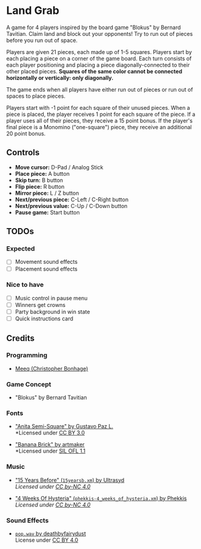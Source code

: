 # Land Grab

A game for 4 players inspired by the board game "Blokus" by Bernard Tavitian. Claim land and block out your opponents! Try to run out of pieces before you run out of space.

Players are given 21 pieces, each made up of 1-5 squares. Players start by each placing a piece on a corner of the game board. Each turn consists of each player positioning and placing a piece diagonally-connected to their other placed pieces. **Squares of the same color cannot be connected horizontally or vertically: only diagonally.**

The game ends when all players have either run out of pieces or run out of spaces to place pieces.

Players start with -1 point for each square of their unused pieces. When a piece is placed, the player receives 1 point for each square of the piece. If a player uses all of their pieces, they receive a 15 point bonus. If the player's final piece is a Monomino ("one-square") piece, they receive an additional 20 point bonus.

## Controls

- **Move cursor:** D-Pad / Analog Stick
- **Place piece:** A button
- **Skip turn:** B button
- **Flip piece:** R button
- **Mirror piece:** L / Z button
- **Next/previous piece:** C-Left / C-Right button
- **Next/previous value:** C-Up / C-Down button
- **Pause game:** Start button

## TODOs

### Expected

- [ ] Movement sound effects
- [ ] Placement sound effects

### Nice to have

- [ ] Music control in pause menu
- [ ] Winners get crowns
- [ ] Party background in win state
- [ ] Quick instructions card

## Credits

### Programming

- [Meeq (Christopher Bonhage)](https://christopherbonhage.com/)

### Game Concept

- "Blokus" by Bernard Tavitian

### Fonts

- ["Anita Semi-Square" by Gustavo Paz L.](https://fontlibrary.org/en/font/anita-semi-square)<br>
  *Licensed under [CC BY 3.0](https://creativecommons.org/licenses/by/3.0/)

- ["Banana Brick" by artmaker](https://fontlibrary.org/en/font/banana-brick)<br>
  *Licensed under [SIL OFL 1.1](https://openfontlicense.org/open-font-license-official-text/)

### Music

- ["15 Years Before" (`15yearsb.xm`) by Ultrasyd](https://modarchive.org/index.php?request=view_by_moduleid&query=59698)<br>
  *Licensed under [CC by-NC 4.0](https://creativecommons.org/licenses/by-nc/4.0/)*

- ["4 Weeks Of Hysteria" (`phekkis-4_weeks_of_hysteria.xm`) by Phekkis](https://modarchive.org/index.php?request=view_by_moduleid&query=179029)<br>
  *Licensed under [CC by-NC 4.0](https://creativecommons.org/licenses/by-nc/4.0/)*

### Sound Effects

- [`pop.wav` by deathbyfairydust](https://freesound.org/s/658431/)<br>
  License under [CC BY 4.0](https://creativecommons.org/licenses/by/4.0/)
